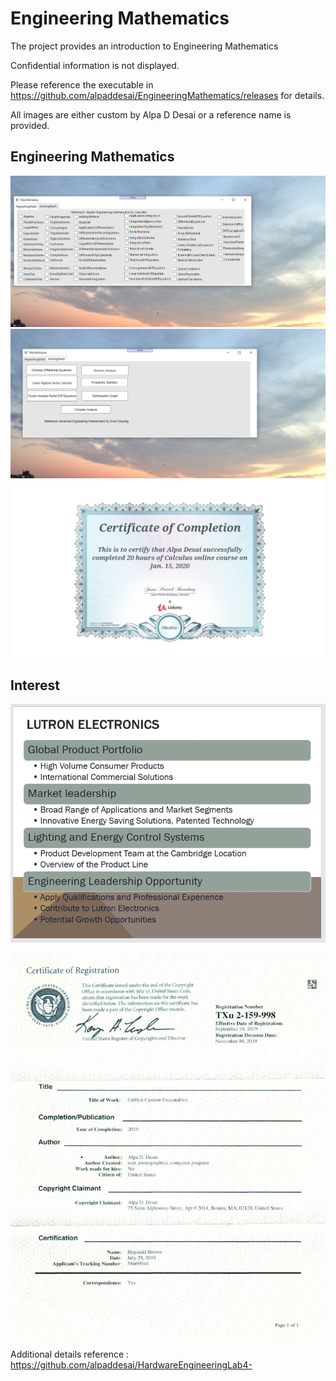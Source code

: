 # Engineering Mathematics

The project provides an introduction to Engineering Mathematics

Confidential information is not displayed.

Please reference the executable in https://github.com/alpaddesai/EngineeringMathematics/releases for details.

All images are either custom by Alpa D Desai or a reference name is provided.


## Engineering Mathematics
![image](HigherEngMath.png)
![image](AdvancedEngMath.png)
![image](Calculus.jpg)

## Interest
![image](image1.png)

![image](USCopyrightCertificateofRegistration.png)

Additional details reference : https://github.com/alpaddesai/HardwareEngineeringLab4-
